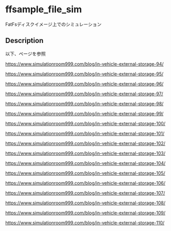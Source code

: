 # ffsample_file_sim
FatFsディスクイメージ上でのシミュレーション

## Description
以下、ページを参照

https://www.simulationroom999.com/blog/in-vehicle-external-storage-94/

https://www.simulationroom999.com/blog/in-vehicle-external-storage-95/

https://www.simulationroom999.com/blog/in-vehicle-external-storage-96/

https://www.simulationroom999.com/blog/in-vehicle-external-storage-97/

https://www.simulationroom999.com/blog/in-vehicle-external-storage-98/

https://www.simulationroom999.com/blog/in-vehicle-external-storage-99/

https://www.simulationroom999.com/blog/in-vehicle-external-storage-100/

https://www.simulationroom999.com/blog/in-vehicle-external-storage-101/

https://www.simulationroom999.com/blog/in-vehicle-external-storage-102/

https://www.simulationroom999.com/blog/in-vehicle-external-storage-103/

https://www.simulationroom999.com/blog/in-vehicle-external-storage-104/

https://www.simulationroom999.com/blog/in-vehicle-external-storage-105/

https://www.simulationroom999.com/blog/in-vehicle-external-storage-106/

https://www.simulationroom999.com/blog/in-vehicle-external-storage-107/

https://www.simulationroom999.com/blog/in-vehicle-external-storage-108/

https://www.simulationroom999.com/blog/in-vehicle-external-storage-109/

https://www.simulationroom999.com/blog/in-vehicle-external-storage-110/
